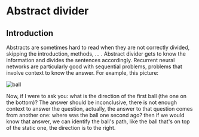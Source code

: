# Abstract divider
## Introduction
Abstracts are sometimes hard to read when they are not correctly divided, skipping the introduction, methods, ... . Abstract divider gets to know the information and divides the sentences accordingly. Recurrent neural networks are particularly good with sequential problems, problems that involve context to know the answer. For example, this picture:

![ball](https://user-images.githubusercontent.com/66335475/154822508-2bfb0e2e-5d54-4b66-8132-65aece0826dd.jpg)

Now, if I were to ask you: what is the direction of the first ball (the one on the bottom)? The answer should be inconclusive, there is not enough context to answer the question, actually, the answer to that question comes from another one: where was the ball one second ago? then if we would know that answer, we can identify the ball's path, like the ball that's on top of the static one, the direction is to the right.
